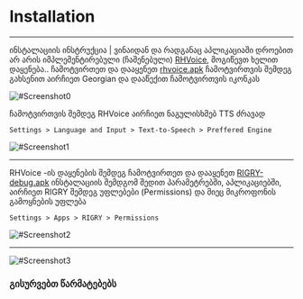 # Installation
--------------
ინსტალაციის ინსტრუქცია | ვინაიდან და რადგანაც აპლიკაციაში დროებით არ არის იმპლემენტირებული (ჩაშენებული)
[RHVoice](https://github.com/RHvoice/RHvoice), მოგიწევთ ხელით დაყენება.. ჩამოტვირთეთ და დააყენეთ [rhvoice.apk](https://github.com/Kuduxaaa/RIGRY-Private/blob/main/bin/rhvoice.apk?raw=true)
ჩამოტვირთვის შემდეგ გახსენით აირჩიეთ Georgian და დააწექით ჩამოტვირთვის იკონკას

![#Screenshot0](https://github.com/Kuduxaaa/RIGRY-Private/blob/main/docs/installation/Screenshots/Screenshot_20210402-134009_RHVoice.jpg)

ჩამოტვირთვის შემდეგ RHVoice აირჩიეთ ნაგულისხმებ TTS ძრავად

``` Settings > Language and Input > Text-to-Speech > Preffered Engine ```

![#Screenshot1](https://github.com/Kuduxaaa/RIGRY-Private/blob/main/docs/installation/Screenshots/Screenshot_20210402-134033_Settings.jpg)

------------------------------------------------------------------------

RHVoice -ის დაყენების შემდეგ ჩამოტვირთეთ და დააყენეთ [RIGRY-debug.apk](https://github.com/Kuduxaaa/RIGRY-Private/blob/main/docs/installation/RIGRY-debug.apk?raw=true)
ინსტალაციის შემდგომ შედით პარამეტრებში, აპლიკაციებში, აირჩიეთ RIGRY შემდეგ უფლებები (Permissions) და მიეც მიკროფონის გამოყნების უფლება

``` Settings > Apps > RIGRY > Permissions ```

![#Screenshot2](https://github.com/Kuduxaaa/RIGRY-Private/blob/main/docs/installation/Screenshots/Screenshot_20210402-134102_Package%20installer.jpg)

---------------------------

![#Screenshot3](https://github.com/Kuduxaaa/RIGRY-Private/blob/main/docs/installation/Screenshots/Screenshot_20210402-134644_RIGRY.jpg)

### გისურვებთ წარმატებებს
